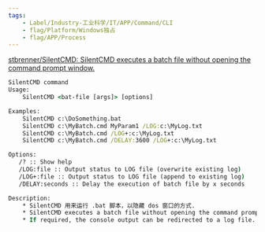 ```yaml
---
tags:
    - Label/Industry-工业科学/IT/APP/Command/CLI
    - flag/Platform/Windows独占
    - flag/APP/Process
---
```


[stbrenner/SilentCMD: SilentCMD executes a batch file without opening the command prompt window.](https://github.com/stbrenner/SilentCMD)


```cmd
SilentCMD command
Usage:
    SilentCMD <bat-file [args]> [options]

Examples:
    SilentCMD c:\DoSomething.bat
    SilentCMD c:\MyBatch.cmd MyParam1 /LOG:c:\MyLog.txt
    SilentCMD c:\MyBatch.cmd /LOG+:c:\MyLog.txt
    SilentCMD c:\MyBatch.cmd /DELAY:3600 /LOG+:c:\MyLog.txt

Options:
   /? :: Show help
   /LOG:file :: Output status to LOG file (overwrite existing log)
   /LOG+:file :: Output status to LOG file (append to existing log)
   /DELAY:seconds :: Delay the execution of batch file by x seconds

Description:
    * SilentCMD 用来运行 .bat 脚本，以隐藏 dos 窗口的方式.
    * SilentCMD executes a batch file without opening the command prompt window.
    * If required, the console output can be redirected to a log file.

```